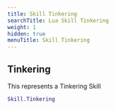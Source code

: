 ```yaml
---
title: Skill Tinkering
searchTitle: Lua Skill Tinkering
weight: 1
hidden: true
menuTitle: Skill Tinkering
---
```

## Tinkering

This represents a Tinkering Skill
```lua
Skill.Tinkering
```